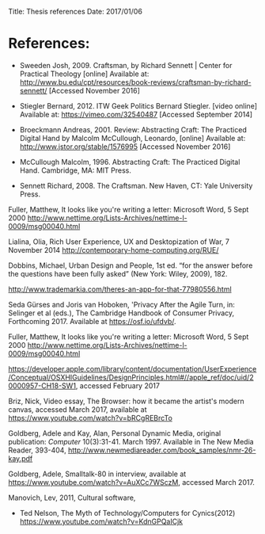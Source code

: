 Title: Thesis references
Date: 2017/01/06

# References:

<!--
EXAMPLE BOOK

Author, Initials., Year. Title of book. Edition. (only include this if not the first edition) Place of publication (this must be a town or city, not a country): Publisher.


EXAMPLE WEB

NHS Evidence, 2003. National Library of Guidelines. [online] Available at: <http://www.library.nhs.uk/guidelinesFinder> [Accessed 10 October 2009].


EXAMPLE JOURNAL OR MAGAZINE

Authors, Initials., Year. Title of article. Full Title of Journal or Magazine, [online] Available at: web address (quote the exact URL for the article) [Accessed date].

Kipper, D., 2008. Japan's new dawn. Popular Science and Technology, [online] Available at: <http://www.popsci.com/popsci37b144110vgn/html> [Accessed 22 June 2009].

EXAMPLE VIDEO

Mrgeorged, 2009. Top Gear The Stig revealed Full. [video online] Available at: <http://www.youtube.com/watch#!v=eTapK5dRaw4> [Accessed 23 June 2009].

-->

* Sweeden Josh, 2009. Craftsman, by Richard Sennett | Center for Practical Theology [online] Available at: <http://www.bu.edu/cpt/resources/book-reviews/craftsman-by-richard-sennett/> [Accessed November 2016]

* Stiegler Bernard, 2012. ITW Geek Politics Bernard Stiegler. [video online] Available at: <https://vimeo.com/32540487> [Accessed September 2014]

* Broeckmann Andreas, 2001. Review: Abstracting Craft: The Practiced Digital Hand by Malcolm McCullough, Leonardo, [online] Available at: <http://www.jstor.org/stable/1576995> [Accessed November 2016]

* McCullough Malcolm, 1996. Abstracting Craft: The Practiced Digital Hand. Cambridge, MA: MIT Press.

* Sennett Richard, 2008. The Craftsman. New Haven, CT: Yale University Press.

Fuller, Matthew, It looks like you're writing a letter: Microsoft Word, 5 Sept 2000 http://www.nettime.org/Lists-Archives/nettime-l-0009/msg00040.html

Lialina, Olia, Rich User Experience, UX and Desktopization of War, 7 November 2014 http://contemporary-home-computing.org/RUE/

Dobbins, Michael, Urban Design and People, 1st ed. “for the answer before the questions have been fully asked” (New York: Wiley, 2009), 182.

http://www.trademarkia.com/theres-an-app-for-that-77980556.html

Seda Gürses and Joris van Hoboken, 'Privacy After the Agile Turn, in: Selinger et al (eds.), The
Cambridge Handbook of Consumer Privacy, Forthcoming 2017. Available at https://osf.io/ufdvb/.

Fuller, Matthew, It looks like you're writing a letter: Microsoft Word, 5 Sept 2000 http://www.nettime.org/Lists-Archives/nettime-l-0009/msg00040.html

https://developer.apple.com/library/content/documentation/UserExperience/Conceptual/OSXHIGuidelines/DesignPrinciples.html#//apple_ref/doc/uid/20000957-CH18-SW1, accessed February 2017

Briz, Nick, Video essay, The Browser: how it became the artist's modern canvas, accessed March 2017, available at https://www.youtube.com/watch?v=bRCgREBrcTo

Goldberg, Adele and Kay, Alan, Personal Dynamic Media, original publication: *Computer* 10(3):31-41. March 1997. Available in The New Media Reader, 393-404, http://www.newmediareader.com/book_samples/nmr-26-kay.pdf

Goldberg, Adele, Smalltalk-80 in interview, available at https://www.youtube.com/watch?v=AuXCc7WSczM, accessed March 2017.

Manovich, Lev, 2011, Cultural software,

- Ted Nelson, The Myth of Technology/Computers for Cynics(2012)
https://www.youtube.com/watch?v=KdnGPQaICjk
